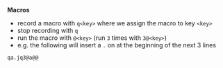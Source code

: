 
**Macros**
- record a macro with `q<key>` where we assign the macro to key `<key>`
- stop recording with `q`
- run the macro with `@<key>` (run `3` times with `3@<key>`)
- e.g. the following will insert a `.` on at the beginning of the next 3 lines
```
qa.jq3@a@@
```